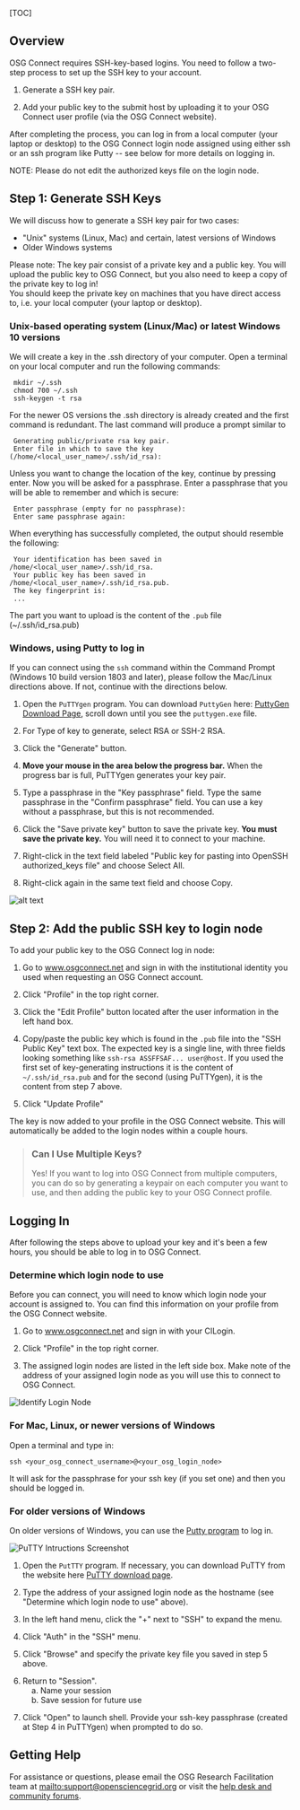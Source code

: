 [title]: - "Generate SSH Keys and Activate Your OSG Login"

[TOC]

## Overview

OSG Connect requires SSH-key-based logins. You need to follow 
a two-step process to set up the SSH key to your account. 

1. Generate a SSH key pair.  

2. Add your public key to the submit host by uploading it to 
your OSG Connect user profile (via the OSG Connect website).

After completing the process, you can log in from a local computer 
(your laptop or desktop) to the OSG Connect login node assigned
using either ssh or an ssh program like Putty -- see below for 
more details on logging in. 

NOTE: Please do not edit the authorized keys file on the login node.

## Step 1: Generate SSH Keys

We will discuss how to generate a SSH key pair for two cases: 

* "Unix" systems (Linux, Mac) and certain, latest versions of Windows
* Older Windows systems

Please note: The key pair consist of a private key and a public key. You will upload the 
public key to OSG Connect, but you also need to keep a copy of the private key to log in!  
You should keep the private key on machines that you have 
direct access to, i.e. your local computer (your laptop or desktop).

### Unix-based operating system (Linux/Mac) or latest Windows 10 versions

We will create a key in the .ssh directory of your computer. Open a terminal on your local computer and run the following commands: 

     mkdir ~/.ssh
     chmod 700 ~/.ssh
     ssh-keygen -t rsa

For the newer OS versions the .ssh directory is already created and the first command is redundant. The last command will produce a prompt similar to

     Generating public/private rsa key pair.
     Enter file in which to save the key (/home/<local_user_name>/.ssh/id_rsa):

Unless you want to change the location of the key, continue by pressing enter.
Now you will be asked for a passphrase. Enter a passphrase that you will be 
able to remember and which is secure:

     Enter passphrase (empty for no passphrase):
     Enter same passphrase again:

When everything has successfully completed, the output should resemble the
following: 

     Your identification has been saved in /home/<local_user_name>/.ssh/id_rsa.
     Your public key has been saved in /home/<local_user_name>/.ssh/id_rsa.pub.
     The key fingerprint is:
     ...

The part you want to upload is the content of the `.pub` file (~/.ssh/id_rsa.pub)

### Windows, using Putty to log in

If you can connect using the `ssh` command within the Command Prompt (Windows 10 build version 1803 and later), please follow the Mac/Linux directions above. If not, 
continue with the directions below. 

1. Open the `PuTTYgen` program.  You can download `PuttyGen` 
here: [PuttyGen Download Page](https://www.chiark.greenend.org.uk/~sgtatham/putty/latest.html), 
scroll down until you see the `puttygen.exe` file. 

2. For Type of key to generate, select RSA or SSH-2 RSA. 

2. Click the "Generate" button.

3. **Move your mouse in the area below the progress bar.**
When the progress bar is full, PuTTYgen generates your key pair.

4. Type a passphrase in the "Key passphrase" field. Type the same passphrase in the "Confirm passphrase" field. You 
can use a key without a passphrase, but this is not recommended.

5. Click the "Save private key" button to save the private key. **You must save the private key.** You will need it to connect to your machine.

6. Right-click in the text field labeled "Public key for pasting into OpenSSH authorized_keys file" and choose Select All.

7. Right-click again in the same text field and choose Copy.

![alt text](https://raw.githubusercontent.com/OSGConnect/connectbook/master/images/puttygen_ssh_key.png "PuttyGen Window")

## Step 2: Add the public SSH key to login node

To add your public key to the OSG Connect log in node: 

1. Go to www.osgconnect.net and sign in with the institutional identity you used when requesting an OSG Connect account. 

2. Click "Profile" in the top right corner.

3. Click the "Edit Profile" button located after the user information in the left hand box.

4. Copy/paste the public key which is found in the `.pub` file into the "SSH Public Key" text box. 
The expected key is a single line, with three fields looking something like 
`ssh-rsa ASSFFSAF... user@host`. If you used the first set of key-generating 
instructions it is the content of `~/.ssh/id_rsa.pub` and for the second (using 
PuTTYgen), it is the content from step 7 above.

6. Click "Update Profile"

The key is now added to your profile in the OSG Connect website. This will automatically
be added to the login nodes within a couple hours.

> ### Can I Use Multiple Keys?
> Yes! If you want to log into OSG Connect from multiple computers, you can do so by generating
> a keypair on each computer you want to use, and then adding the public key to your OSG 
> Connect profile. 

## Logging In

After following the steps above to upload your key and it's been a few hours, you should 
be able to log in to OSG Connect. 

### Determine which login node to use

Before you can connect, you will need to know which login node your account is assigned to. You can find 
this information on your profile from the OSG Connect website.

1. Go to www.osgconnect.net and sign in with your CILogin. 

2. Click "Profile" in the top right corner.

3. The assigned login nodes are listed in the left side box. Make note of the address of 
your assigned login node as you will use this to connect to OSG Connect.

![Identify Login Node](https://raw.githubusercontent.com/OSGConnect/connectbook/master/images/find_osgconnect_login_node.png "OSG Connect Profile")

### For Mac, Linux, or newer versions of Windows

Open a terminal and type in: 

    ssh <your_osg_connect_username>@<your_osg_login_node>

It will ask for the passphrase for your ssh key (if you set one) and then you 
should be logged in. 

### For older versions of Windows

On older versions of Windows, you can use the [Putty program](https://www.chiark.greenend.org.uk/~sgtatham/putty/latest.html) to log in. 

<img src="https://raw.githubusercontent.com/OSGConnect/connectbook/master/images/putty-screenshots.png" alt="PuTTY Intructions Screenshot">

1. Open the `PutTTY` program. If necessary, you can download PuTTY from the website here [PuTTY download page](https://www.chiark.greenend.org.uk/~sgtatham/putty/latest.html).

2. Type the address of your assigned login node as the hostname (see "Determine which login node to use" above).

3. In the left hand menu, click the "+" next to "SSH" to expand the menu.

4. Click "Auth" in the "SSH" menu.

5. Click "Browse" and specify the private key file you saved in step 5 above.

6. Return to "Session".    
&nbsp;&nbsp;&nbsp;&nbsp;a. Name your session    
&nbsp;&nbsp;&nbsp;&nbsp;b. Save session for future use     
7. Click "Open" to launch shell. Provide your ssh-key passphrase (created at Step 4 in PuTTYgen) when prompted to do so.

## Getting Help 

For assistance or questions, please email the OSG Research Facilitation team  at <mailto:support@opensciencegrid.org> or visit the [help desk and community forums](http://support.opensciencegrid.org).

